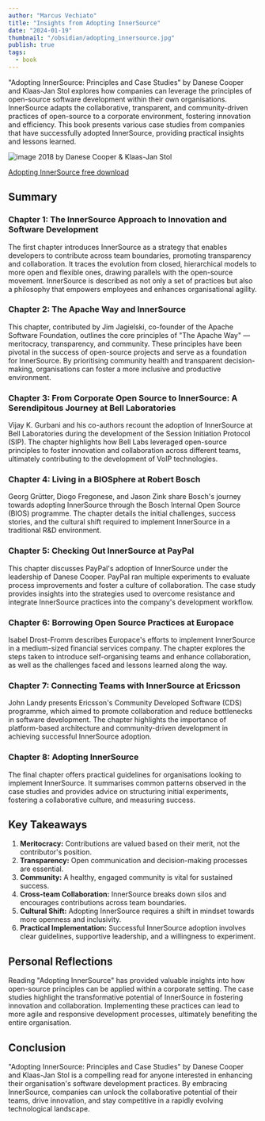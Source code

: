 ```yaml
---
author: "Marcus Vechiato"
title: "Insights from Adopting InnerSource"
date: "2024-01-19"
thumbnail: "/obsidian/adopting_innersource.jpg"
publish: true
tags:
  - book
--- 
```


"Adopting InnerSource: Principles and Case Studies" by Danese Cooper and Klaas-Jan Stol explores how companies can leverage the principles of open-source software development within their own organisations. InnerSource adapts the collaborative, transparent, and community-driven practices of open-source to a corporate environment, fostering innovation and efficiency. This book presents various case studies from companies that have successfully adopted InnerSource, providing practical insights and lessons learned.

![image](/obsidian/adopting_innersource.jpg)
2018 by Danese Cooper & Klaas-Jan Stol

[Adopting InnerSource free download](https://innersourcecommons.org/documents/books/AdoptingInnerSource.pdf)

## **Summary**

### **Chapter 1: The InnerSource Approach to Innovation and Software Development**

The first chapter introduces InnerSource as a strategy that enables developers to contribute across team boundaries, promoting transparency and collaboration. It traces the evolution from closed, hierarchical models to more open and flexible ones, drawing parallels with the open-source movement. InnerSource is described as not only a set of practices but also a philosophy that empowers employees and enhances organisational agility.

### **Chapter 2: The Apache Way and InnerSource**

This chapter, contributed by Jim Jagielski, co-founder of the Apache Software Foundation, outlines the core principles of "The Apache Way" — meritocracy, transparency, and community. These principles have been pivotal in the success of open-source projects and serve as a foundation for InnerSource. By prioritising community health and transparent decision-making, organisations can foster a more inclusive and productive environment.

### **Chapter 3: From Corporate Open Source to InnerSource: A Serendipitous Journey at Bell Laboratories**

Vijay K. Gurbani and his co-authors recount the adoption of InnerSource at Bell Laboratories during the development of the Session Initiation Protocol (SIP). The chapter highlights how Bell Labs leveraged open-source principles to foster innovation and collaboration across different teams, ultimately contributing to the development of VoIP technologies.

### **Chapter 4: Living in a BIOSphere at Robert Bosch**

Georg Grütter, Diogo Fregonese, and Jason Zink share Bosch's journey towards adopting InnerSource through the Bosch Internal Open Source (BIOS) programme. The chapter details the initial challenges, success stories, and the cultural shift required to implement InnerSource in a traditional R&D environment.

### **Chapter 5: Checking Out InnerSource at PayPal**

This chapter discusses PayPal's adoption of InnerSource under the leadership of Danese Cooper. PayPal ran multiple experiments to evaluate process improvements and foster a culture of collaboration. The case study provides insights into the strategies used to overcome resistance and integrate InnerSource practices into the company's development workflow.

### **Chapter 6: Borrowing Open Source Practices at Europace**

Isabel Drost-Fromm describes Europace's efforts to implement InnerSource in a medium-sized financial services company. The chapter explores the steps taken to introduce self-organising teams and enhance collaboration, as well as the challenges faced and lessons learned along the way.

### **Chapter 7: Connecting Teams with InnerSource at Ericsson**

John Landy presents Ericsson's Community Developed Software (CDS) programme, which aimed to promote collaboration and reduce bottlenecks in software development. The chapter highlights the importance of platform-based architecture and community-driven development in achieving successful InnerSource adoption.

### **Chapter 8: Adopting InnerSource**

The final chapter offers practical guidelines for organisations looking to implement InnerSource. It summarises common patterns observed in the case studies and provides advice on structuring initial experiments, fostering a collaborative culture, and measuring success.

## **Key Takeaways**

1. **Meritocracy:** Contributions are valued based on their merit, not the contributor's position.
2. **Transparency:** Open communication and decision-making processes are essential.
3. **Community:** A healthy, engaged community is vital for sustained success.
4. **Cross-team Collaboration:** InnerSource breaks down silos and encourages contributions across team boundaries.
5. **Cultural Shift:** Adopting InnerSource requires a shift in mindset towards more openness and inclusivity.
6. **Practical Implementation:** Successful InnerSource adoption involves clear guidelines, supportive leadership, and a willingness to experiment.

## **Personal Reflections**

Reading "Adopting InnerSource" has provided valuable insights into how open-source principles can be applied within a corporate setting. The case studies highlight the transformative potential of InnerSource in fostering innovation and collaboration. Implementing these practices can lead to more agile and responsive development processes, ultimately benefiting the entire organisation.

## **Conclusion**

"Adopting InnerSource: Principles and Case Studies" by Danese Cooper and Klaas-Jan Stol is a compelling read for anyone interested in enhancing their organisation's software development practices. By embracing InnerSource, companies can unlock the collaborative potential of their teams, drive innovation, and stay competitive in a rapidly evolving technological landscape.

